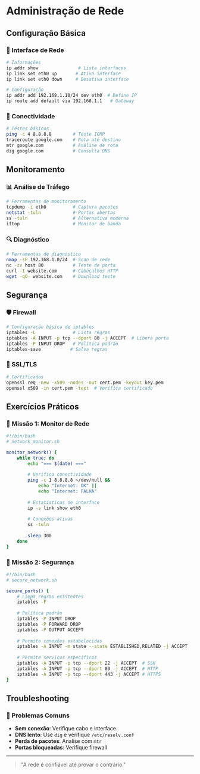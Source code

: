 # Administração de Rede 

## Configuração Básica

### 📡 Interface de Rede
```bash
# Informações
ip addr show               # Lista interfaces
ip link set eth0 up       # Ativa interface
ip link set eth0 down     # Desativa interface

# Configuração
ip addr add 192.168.1.10/24 dev eth0  # Define IP
ip route add default via 192.168.1.1   # Gateway
```

### 🔌 Conectividade
```bash
# Testes básicos
ping -c 4 8.8.8.8        # Teste ICMP
traceroute google.com    # Rota até destino
mtr google.com           # Análise de rota
dig google.com           # Consulta DNS
```

## Monitoramento

### 📊 Análise de Tráfego
```bash
# Ferramentas de monitoramento
tcpdump -i eth0          # Captura pacotes
netstat -tuln            # Portas abertas
ss -tuln                 # Alternativa moderna
iftop                    # Monitor de banda
```

### 🔍 Diagnóstico
```bash
# Ferramentas de diagnóstico
nmap -sP 192.168.1.0/24  # Scan de rede
nc -zv host 80           # Teste de porta
curl -I website.com      # Cabeçalhos HTTP
wget -qO- website.com    # Download teste
```

## Segurança

### 🛡️ Firewall
```bash
# Configuração básica de iptables
iptables -L              # Lista regras
iptables -A INPUT -p tcp --dport 80 -j ACCEPT  # Libera porta
iptables -P INPUT DROP   # Política padrão
iptables-save           # Salva regras
```

### 🔐 SSL/TLS
```bash
# Certificados
openssl req -new -x509 -nodes -out cert.pem -keyout key.pem
openssl x509 -in cert.pem -text  # Verifica certificado
```

## Exercícios Práticos

### 🎯 Missão 1: Monitor de Rede
```bash
#!/bin/bash
# network_monitor.sh

monitor_network() {
    while true; do
        echo "=== $(date) ==="
        
        # Verifica conectividade
        ping -c 1 8.8.8.8 >/dev/null && 
            echo "Internet: OK" ||
            echo "Internet: FALHA"
        
        # Estatísticas de interface
        ip -s link show eth0
        
        # Conexões ativas
        ss -tuln
        
        sleep 300
    done
}
```

### 🎯 Missão 2: Segurança
```bash
#!/bin/bash
# secure_network.sh

secure_ports() {
    # Limpa regras existentes
    iptables -F
    
    # Política padrão
    iptables -P INPUT DROP
    iptables -P FORWARD DROP
    iptables -P OUTPUT ACCEPT
    
    # Permite conexões estabelecidas
    iptables -A INPUT -m state --state ESTABLISHED,RELATED -j ACCEPT
    
    # Permite serviços específicos
    iptables -A INPUT -p tcp --dport 22 -j ACCEPT  # SSH
    iptables -A INPUT -p tcp --dport 80 -j ACCEPT  # HTTP
    iptables -A INPUT -p tcp --dport 443 -j ACCEPT # HTTPS
}
```

## Troubleshooting

### 🔧 Problemas Comuns
- **Sem conexão**: Verifique cabo e interface
- **DNS lento**: Use `dig` e verifique `/etc/resolv.conf`
- **Perda de pacotes**: Analise com `mtr`
- **Portas bloqueadas**: Verifique firewall

---

> "A rede é confiável até provar o contrário."